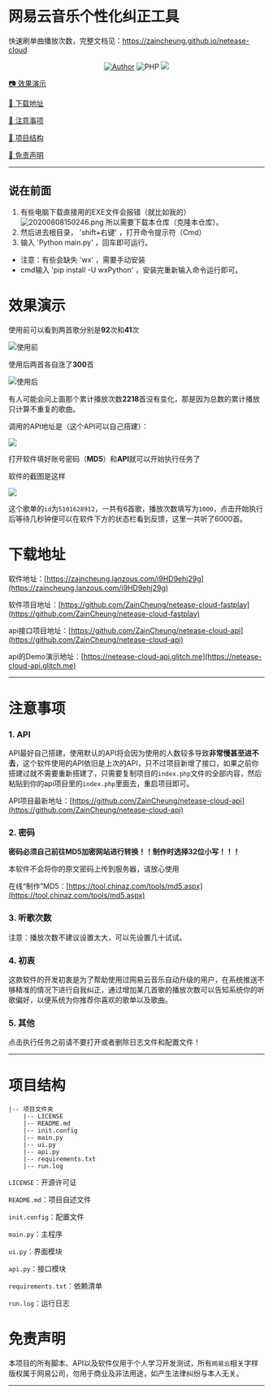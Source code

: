 # 网易云音乐个性化纠正工具

快速刷单曲播放次数，完整文档见：https://zaincheung.github.io/netease-cloud

<p align="center">
    <a href="https://github.com/ZainCheung"><img alt="Author" src="https://img.shields.io/badge/author-ZainCheung-blueviolet"/></a>
    <img alt="PHP" src="https://img.shields.io/badge/code-Python-success"/>
    <img src="https://github-visitor-badge.glitch.me/badge?page_id=ZainCheung.netease-cloud-fastplay"/>
</p>



[📷 效果演示](#效果演示)

[🎁 下载地址](#下载地址)

[🔔 注意事项](#注意事项)

[🎨 项目结构](#项目结构)

[👻 免责声明](#免责声明)



------

## 说在前面

1. 有些电脑下载直接用的EXE文件会报错（就比如我的）
![20200808150246.png](https://gitee.com/xulch/blogimg/raw/master/img/20200808150246.png)
所以需要下载本仓库（克隆本仓库）。
2. 然后进去根目录， 'shift+右键' ，打开命令提示符（Cmd）
3. 输入 'Python main.py' ，回车即可运行。
 - 注意：有些会缺失 'wx' ，需要手动安装
  - cmd输入 'pip install -U wxPython' ，安装完重新输入命令运行即可。

# 效果演示

使用前可以看到两首歌分别是**92**次和**41**次

![使用前](https://s1.ax1x.com/2020/07/08/UZyQv8.png)

使用后两首各自涨了**300**首

![使用后](https://s1.ax1x.com/2020/07/08/UZyUCq.png)

有人可能会问上面那个累计播放次数**2218**首没有变化，那是因为总数的累计播放只计算不重复的歌曲。

调用的API地址是（这个API可以自己搭建）：

![](https://s1.ax1x.com/2020/07/08/UZ6geg.png)

打开软件填好账号密码（**MD5**）和**API**就可以开始执行任务了

软件的截图是这样

![](https://s1.ax1x.com/2020/07/11/UloH6P.png)

这个歌单的`id`为`5101628912`，一共有6首歌，播放次数填写为`1000`，点击开始执行后等待几秒钟便可以在软件下方的状态栏看到反馈，这里一共听了6000首。

# 下载地址

软件地址：[https://zaincheung.lanzous.com/i9HD9ehj29g](https://zaincheung.lanzous.com/i9HD9ehj29g)

软件项目地址：[https://github.com/ZainCheung/netease-cloud-fastplay](https://github.com/ZainCheung/netease-cloud-fastplay)

api接口项目地址：[https://github.com/ZainCheung/netease-cloud-api](https://github.com/ZainCheung/netease-cloud-api)

api的Demo演示地址：[https://netease-cloud-api.glitch.me](https://netease-cloud-api.glitch.me)

------



# 注意事项

### 1. API

API最好自己搭建，使用默认的API将会因为使用的人数较多导致**非常慢甚至进不去**，这个软件使用的API依旧是上次的API，只不过项目新增了接口，如果之前你搭建过就不需要重新搭建了，只需要复制项目的`index.php`文件的全部内容，然后粘贴到你的api项目里的`index.php`里面去，重启项目即可。

API项目最新地址：[https://github.com/ZainCheung/netease-cloud-api](https://github.com/ZainCheung/netease-cloud-api)

### 2. 密码

**密码必须自己前往MD5加密网站进行转换！！制作时选择32位小写！！！**

本软件不会将你的原文密码上传到服务器，请放心使用

在线“制作”MD5：[https://tool.chinaz.com/tools/md5.aspx](https://tool.chinaz.com/tools/md5.aspx)

### 3. 听歌次数

注意：播放次数不建议设置太大，可以先设置几十试试。

### 4. 初衷

这款软件的开发初衷是为了帮助使用过网易云音乐自动升级的用户，在系统推送不够精准的情况下进行自我纠正，通过增加某几首歌的播放次数可以告知系统你的听歌偏好，以便系统为你推荐你喜欢的歌单以及歌曲。

### 5. 其他

点击执行任务之前请不要打开或者删除日志文件和配置文件！

------

# 项目结构

```
|-- 项目文件夹
    |-- LICENSE
    |-- README.md
    |-- init.config
    |-- main.py
    |-- ui.py
    |-- api.py
    |-- requirements.txt
    |-- run.log
```

`LICENSE`：开源许可证

`README.md`：项目自述文件

`init.config`：配置文件

`main.py`：主程序

`ui.py`：界面模块

`api.py`：接口模块

`requirements.txt`：依赖清单

`run.log`：运行日志

# 免责声明

本项目的所有脚本、API以及软件仅用于个人学习开发测试，所有`网易云`相关字样版权属于网易公司，勿用于商业及非法用途，如产生法律纠纷与本人无关。

------

